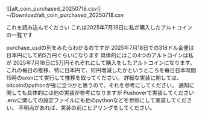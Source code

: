 ![[alt_coin_purchased_20250718.csv]]
~/Download/alt_coin_purchased_20250718.csv

これを読み込んでください
これは2025年7月18日に私が購入したアルトコインの一覧です

purchase_usdの列をみたらわかるのですが 2025年7月18日での318ドル金便は 日本円にして約5万円ぐらいになります
 具体的にはこの4つのアルトコインは私が 2025年7月18日に5万円それぞれにして購入をしたアルトコインになります。
  これの毎日の推移、特に日本円で、何円増減したかというところを毎日日本時間15時のcronにて実行して推移を取ってください。 詳細な実装に関しては、 bitcoinのpythonが役に立つかと思うので、それを参考にしてください。
   通知に関しても具体的には他の実装が参考になりますが Pushoverで実装してください
   .envに関しての設定ファイルにも他のpythonなどを参照にして実装してください。
    不明点があれば、実装の前にヒアリングをしてください。
    